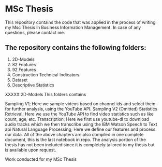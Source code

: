 # MSc Thesis
This repository contains the code that was applied in the process of writing my Msc Thesis in Business Information Management. In case of any questions, please contact me. 

## The repository contains the following folders:
1. 2D-Models
2. 82 Features
3. 92 Features
4. Construction Technical Indicators
5. Dataset
6. Descriptive Statistics

XXXXX 2D-Models
This folders contains 

Sampling V1; Here we sample videos based on channel ids and select them for further analysis, using the YouTube API.
Sampling V2 (Omitted)
Statistics Retrieval; Here we use the YouTube API to find video statistics such as like count, age, etc.
Transcription; Here we first use youtube-dl to download audio tracks which we then transcribe using the IBM Watson Speech to Text api
Natural Language Processing; Here we define our features and process our data.
All of the above chapters are also compiled in one complete document, this is the last notebook in repo. The analysis portion of the thesis has not been included since it is completely tailored to my thesis but is available upon request.



Work conducted for my MSc Thesis 
